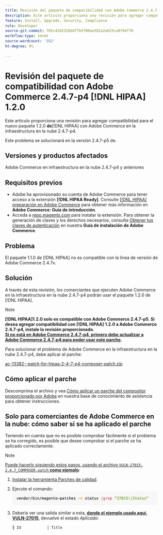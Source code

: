 ```yaml
---
title: Revisión del paquete de compatibilidad con Adobe Commerce 2.4.7-p4 [!DNL HIPAA] 1.2.0
description: Este artículo proporciona una revisión para agregar compatibilidad para el nuevo  [!DNL HIPAA] paquete 1.2.0 con Adobe Commerce en la infraestructura en la nube 2.4.7-p4
feature: Install, Upgrade, Security, Compliance
role: Developer
source-git-commit: 705c43d2328d47fb5f00ae582a2a623ca9f94f70
workflow-type: tm+mt
source-wordcount: '352'
ht-degree: 0%

---
```


# Revisión del paquete de compatibilidad con Adobe Commerce 2.4.7-p4 [!DNL HIPAA] 1.2.0

Este artículo proporciona una revisión para agregar compatibilidad para el nuevo paquete 1.2.0 **de**&#x200B;[!DNL HIPAA] con Adobe Commerce en la infraestructura en la nube 2.4.7-p4.

Este problema se solucionará en la versión 2.4.7-p5 de.

## Versiones y productos afectados

Adobe Commerce en infraestructura en la nube 2.4.7-p4 y anteriores

## Requisitos previos

* Adobe ha aprovisionado su cuenta de Adobe Commerce para tener acceso a la extensión **[!DNL HIPAA Ready]**. Consulte [[!DNL HIPAA] preparación en Adobe Commerce](https://experienceleague.adobe.com/es/docs/commerce-admin/start/compliance/hipaa-ready-service/overview) para obtener más información en **Adobe Commerce: Guía de introducción**.
* Acceda a [repo.magento.com](https://repo.magento.com) para instalar la extensión. Para obtener la generación de claves y los derechos necesarios, consulta [Obtener tus claves de autenticación](https://experienceleague.adobe.com/es/docs/commerce-operations/installation-guide/prerequisites/authentication-keys) en nuestra **Guía de instalación de Adobe Commerce**.

## Problema

El paquete 1.1.0 de [!DNL HIPAA] no es compatible con la línea de versión de Adobe Commerce 2.4.7x.

## Solución

A través de esta revisión, los comerciantes que ejecuten Adobe Commerce en la infraestructura en la nube 2.4.7-p4 podrán usar el paquete 1.2.0 de [!DNL HIPAA].

>[!NOTE]
>
>**[!DNL HIPAA]1.2.0 solo es compatible con Adobe Commerce 2.4.7-p5. Si desea agregar compatibilidad con [!DNL HIPAA] 1.2.0 a Adobe Commerce 2.4.7-p4, instale la revisión proporcionada.<br><u>Si no está en Adobe Commerce 2.4.7-p4, primero debe actualizar a Adobe Commerce 2.4.7-p4 para poder usar este parche</u>.**

Para solucionar el problema de Adobe Commerce en la infraestructura en la nube 2.4.7-p4, debe aplicar el parche:

[ac-13382--patch-for-hipaa-2-4-7-p4-composer-patch.zip](assets/ac-13382--patch-for-hipaa-2-4-7-p4-composer-patch.zip)

## Cómo aplicar el parche

Descomprima el archivo y vea [Cómo aplicar un parche del compositor proporcionado por Adobe](https://experienceleague.adobe.com/docs/commerce-knowledge-base/kb/how-to/how-to-apply-a-composer-patch-provided-by-magento.html?lang=es) en nuestra base de conocimiento de asistencia para obtener instrucciones.

## Solo para comerciantes de Adobe Commerce en la nube: cómo saber si se ha aplicado el parche

Teniendo en cuenta que no es posible comprobar fácilmente si el problema se ha corregido, es posible que desee comprobar si el parche se ha aplicado correctamente.

>[!NOTE]
>
><u>Puede hacerlo siguiendo estos pasos, usando el archivo `VULN-27015-2.4.7_COMPOSER.patch` **como ejemplo**</u>:

1. [Instalar la herramienta Parches de calidad](https://experienceleague.adobe.com/docs/commerce-operations/tools/quality-patches-tool/usage.html?lang=es).
1. Ejecute el comando:<br>
   ![cve-2024-34102-tell-if-patch-applied-code](assets/cve-2024-34102-tell-if-patch-applied-code.png)
1. Debería ver una salida similar a esta, **<u>donde el ejemplo usado aquí, VULN-27015</u>**, devuelve el estado *Aplicado*:

   ```bash
   ║ Id            │ Title                                                        │ Category        │ Origin                 │ Status      │ Details                                          ║ ║ N/A           │ ../m2-hotfixes/VULN-27015-2.4.7_COMPOSER_patch.patch      │ Other           │ Local                  │ Applied     │ Patch type: Custom                                
   ```

<!-- For Step 2:
     ```bash
    vendor/bin/magento-patches -n status |grep "27015\|Status"
     ```
-->
